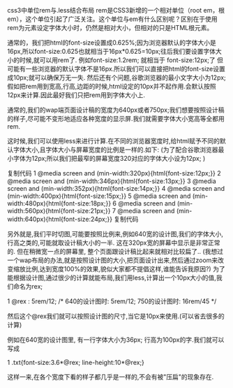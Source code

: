 css3中单位rem与.less结合布局
rem是CSS3新增的一个相对单位（root em，根em），这个单位引起了广泛关注。这个单位与em有什么区别呢？区别在于使用rem为元素设定字体大小时，仍然是相对大小，但相对的只是HTML根元素。

通常的，我们把html的font-size设置成0.625%;因为浏览器默认的字体大小是16px,所以font-size:0.625也就相当于16px*0.625=10px;往后我们要设置字体大小的时候,就可以用rem了.
例如font-size:1.2rem; 就相当于 font-size:12px;了
但可能有一些浏览器的默认字体不是16px.所以我们可以直接把html的font-size设置成10px;就可以确保万无一失.
然后还有个问题,谷歌浏览器的最小文字大小为12px;假如把rem用到宽高,行高,边距的时候,html设定的10px并不起作用.会默认按照12px来计算.因此最好我们只把rem用到字体大小上.

通常的,我们的wap端页面设计稿的宽度为640px或者750px;我们想要按照设计稿的样子,尽可能不变形地适应各种宽度的显示屏.我们就需要字体大小宽高等全都用rem.

这时候,我们可以使用less来进行计算.在不同的浏览器宽度时,给html赋予不同的默认字体大小,且字体大小与屏幕宽度的比例是一样的.如下:
(为了配合谷歌浏览器最小字体为12px;所以我们把最窄的屏幕宽度320对应的字体大小设为12px; )

复制代码
1  @media screen and (min-width:320px){html{font-size:12px;}}
2  @media screen and (min-width:346px){html{font-size:13px;}}
3  @media screen and (min-width:352px){html{font-size:14px;}}
4  @media screen and (min-width:400px){html{font-size:15px;}}
5  @media screen and (min-width:480px){html{font-size:18px;}}
6  @media screen and (min-width:560px){html{font-size:21px;}}
7  @media screen and (min-width:640px){html{font-size:24px;}}
复制代码
 

另外就是,我们平时切图,可能要按照比例来,例如640宽的设计图,我们的字体大小,行高之类的,可能就取设计稿大小的一半.
这在320px宽的屏幕中显示是非常正常的. 但在稍微宽一点的屏幕里, 整个页面跟设计稿比起来就相对比较扁了..
(我想过一个wap布局的办法,就是按照设计图的大小,把页面设计出来,然后通过zoom来改变缩放比例,达到宽度100%的效果,貌似大家都不提倡这样,谁能告诉我原因?)
为了能根据设计图,通过很少的计算就能布局,我们用less,计算出一个10px大小的值,我们命名为rex;

 1 @rex : 5rem/12; /* 640的设计图时: 5rem/12; 750的设计图时: 16rem/45 */ 

然后这个@rex我们就可以按照设计图的尺寸,当它是10px来使用.(可以省去很多的计算)

例如在640宽的设计图里, 有一行字体大小为36px; 行高为100px的字.我们就可以写成

 1 .txt{font-size:3.6*@rex; line-height:10*@rex;} 

这样一来,在各个宽度下看的样子都几乎是一样的,不会有被"压扁"的现象存在.